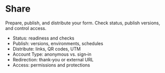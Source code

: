 # Share

Prepare, publish, and distribute your form. Check status, publish versions, and control access.

- Status: readiness and checks
- Publish: versions, environments, schedules
- Distribute: links, QR codes, UTM
- Account Type: anonymous vs. sign‑in
- Redirection: thank‑you or external URL
- Access: permissions and protections
